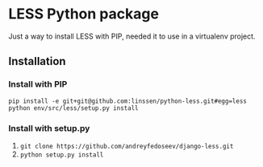 # LESS Python package

Just a way to install LESS with PIP, needed it to use in a virtualenv project.

## Installation

### Install with PIP

    pip install -e git+git@github.com:linssen/python-less.git#egg=less
    python env/src/less/setup.py install


### Install with setup.py

1. `git clone https://github.com/andreyfedoseev/django-less.git`
2. `python setup.py install`
